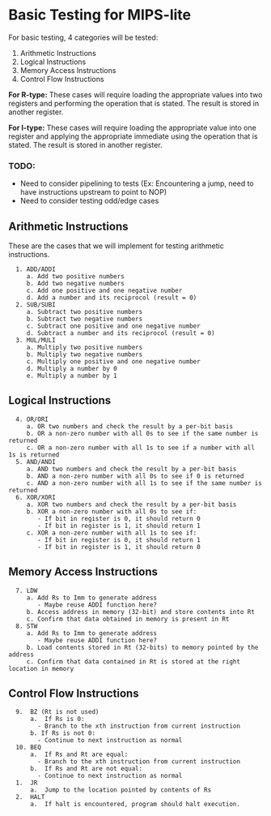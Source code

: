 # Basic Testing for MIPS-lite
For basic testing, 4 categories will be tested:

1. Arithmetic Instructions
2. Logical Instructions
3. Memory Access Instructions
4. Control Flow Instructions

**For R-type:**    These cases will require loading the appropriate values into two registers
and performing the operation that is stated. The result is stored in another register.

**For I-type:**   These cases will require loading the appropriate value into one register and applying the appropriate immediate using the operation that is stated. The result is stored in another register.

### TODO:
- Need to consider pipelining to tests (Ex: Encountering a jump, need to have instructions upstream to point to NOP)
- Need to consider testing odd/edge cases

## Arithmetic Instructions

These are the cases that we will implement for testing arithmetic instructions.

      1. ADD/ADDI
         a. Add two positive numbers
         b. Add two negative numbers
         c. Add one positive and one negative number
         d. Add a number and its reciprocol (result = 0)
      2. SUB/SUBI
         a. Subtract two positive numbers
         b. Subtract two negative numbers
         c. Subtract one positive and one negative number
         d. Subtract a number and its reciprocol (result = 0)
      3. MUL/MULI
         a. Multiply two positive numbers
         b. Multiply two negative numbers
         c. Multiply one positive and one negative number
         d. Multiply a number by 0
         e. Multiply a number by 1

## Logical Instructions
      4. OR/ORI
         a. OR two numbers and check the result by a per-bit basis
         b. OR a non-zero number with all 0s to see if the same number is returned
         c. OR a non-zero number with all 1s to see if a number with all 1s is returned
      5. AND/ANDI
         a. AND two numbers and check the result by a per-bit basis
         b. AND a non-zero number with all 0s to see if 0 is returned
         c. AND a non-zero number with all 1s to see if the same number is returned
      6. XOR/XORI
         a. XOR two numbers and check the result by a per-bit basis
         b. XOR a non-zero number with all 0s to see if: 
            - If bit in register is 0, it should return 0
            - If bit in register is 1, it should return 1
         c. XOR a non-zero number with all 1s to see if:
            - If bit in register is 0, it should return 1
            - If bit in register is 1, it should return 0
 
## Memory Access Instructions
      7. LDW
         a. Add Rs to Imm to generate address
            - Maybe reuse ADDI function here?
         b. Access address in memory (32-bit) and store contents into Rt
         c. Confirm that data obtained in memory is present in Rt
      8. STW
         a. Add Rs to Imm to generate address
            - Maybe reuse ADDI function here?
         b. Load contents stored in Rt (32-bits) to memory pointed by the address
         c. Confirm that data contained in Rt is stored at the right location in memory

## Control Flow Instructions
      9.  BZ (Rt is not used)
          a.  If Rs is 0:
            - Branch to the xth instruction from current instruction
          b. If Rs is not 0:
            - Continue to next instruction as normal
      10. BEQ
          a.  If Rs and Rt are equal:
            - Branch to the xth instruction from current instruction
          b.  If Rs and Rt are not equal:
            - Continue to next instruction as normal
      1.  JR
          a.  Jump to the location pointed by contents of Rs
      2.  HALT
          a.  If halt is encountered, program should halt execution.

